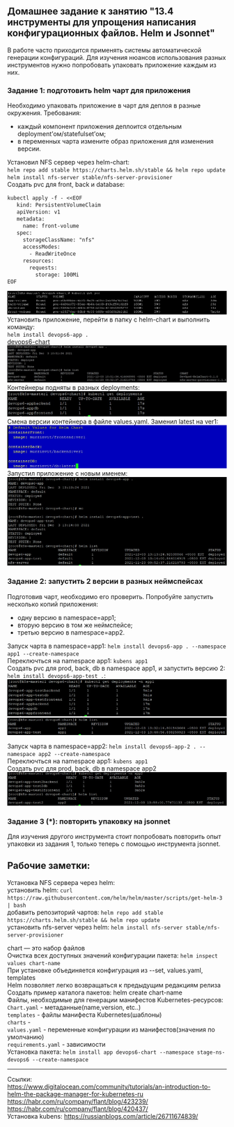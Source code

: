 ## Домашнее задание к занятию "13.4 инструменты для упрощения написания конфигурационных файлов. Helm и Jsonnet"
В работе часто приходится применять системы автоматической генерации конфигураций. Для изучения нюансов использования разных инструментов нужно попробовать упаковать приложение каждым из них.

### Задание 1: подготовить helm чарт для приложения
Необходимо упаковать приложение в чарт для деплоя в разные окружения. Требования:
* каждый компонент приложения деплоится отдельным deployment’ом/statefulset’ом;
* в переменных чарта измените образ приложения для изменения версии.

Установил NFS сервер через helm-chart: </br>
`helm repo add stable https://charts.helm.sh/stable && helm repo update` </br>
`helm install nfs-server stable/nfs-server-provisioner` </br>
Создать pvc для front, back и database: </br>
 ```
 kubectl apply -f - <<EOF
    kind: PersistentVolumeClaim
    apiVersion: v1
    metadata:
      name: front-volume
    spec:
      storageClassName: "nfs"
      accessModes:
        - ReadWriteOnce
      resources:
        requests:
          storage: 100Mi
 EOF
 ```
 ![helm_make_pvc](https://github.com/murzinvit/screen_1/blob/f0e08f45cad230d631d78e33071929ef5bc3fac5/Kuber_helm_make_pvc.jpg) </br>
Установить приложение, перейти в папку с helm-chart и выполнить команду: </br>
`helm install devops6-app .` </br>
[devops6-chart](https://github.com/murzinvit/13.04_kubernetes_config_helm/tree/main/devops6-chart) </br>
![app_install](https://github.com/murzinvit/screen_1/blob/4eed8c1dd05717430e86ec6ac771ea54b85bc535/Kuber_helm_installdevops6_app1.jpg) </br>
Контейнеры подняты в разных deployments: </br>
![app_deployment](https://github.com/murzinvit/screen_1/blob/1f840e5ccc2112a742ddbc261468dc2651da4d88/Kuber_run_deployments_app.jpg) </br>
Смена версии контейнера в файле values.yaml. Заменил latest на ver1: </br>
![container_value](https://github.com/murzinvit/screen_1/blob/62c8610f89f339fb690caa02978e81d80cd4d1a5/Kuber_change_container_value.jpg) </br>
Запустил приложение с новым именем: </br>
![devops6_app_test](https://github.com/murzinvit/screen_1/blob/4e2d4eda43d4a97f31a89b8a7502d5090f23df99/Kuber_run_devops6_app_test.jpg) </br>

### Задание 2: запустить 2 версии в разных неймспейсах
Подготовив чарт, необходимо его проверить. Попробуйте запустить несколько копий приложения:
* одну версию в namespace=app1;
* вторую версию в том же неймспейсе;
* третью версию в namespace=app2.

Запуск чарта в namespace=app1: `helm install devops6-app . --namespace app1 --create-namespace` </br>
Переключться на namespace app1: `kubens app1` </br>
Создать pvc для prod, back, db в namespace app1, и запустить версию 2: `helm install devops6-app-test .`: </br>
![app_in_1_ns](https://github.com/murzinvit/screen_1/blob/9bbbb899e18c2b2e77aba33e5c44f225c79a092b/Kuber_run_2_version_app_in_1_ns.jpg) </br>
![helm_list](https://github.com/murzinvit/screen_1/blob/e3ee480cc6478df221031482956be8b1ab8196b2/Kuber_2_ver_in_app1_helm_list.jpg) </br>

Запуск чарта в namespace=app2: `helm install devops6-app-2 . --namespace app2 --create-namespace` </br>
Переключться на namespace app1: `kubens app1` </br>
Создать pvc для prod, back, db в namespace app2 </br>
![install_apps](https://github.com/murzinvit/screen_1/blob/db51df0d4d825297c96e90ef755b73139712aa59/Kuber_app2_install_apps.jpg) </br>

### Задание 3 (*): повторить упаковку на jsonnet
Для изучения другого инструмента стоит попробовать повторить опыт упаковки из задания 1, только теперь с помощью инструмента jsonnet. </br>

Рабочие заметки: </br>
-----------------------------------------------
Установка NFS сервера через helm: </br>
    установить helm: `curl https://raw.githubusercontent.com/helm/helm/master/scripts/get-helm-3 | bash` </br>
    добавить репозиторий чартов: `helm repo add stable https://charts.helm.sh/stable && helm repo update` </br>
    установить nfs-server через helm: `helm install nfs-server stable/nfs-server-provisioner` </br>

chart — это набор файлов </br>
Очистка всех доступных значений конфигурации пакета: `helm inspect values chart-name` </br>
При установке объединяется конфигурация из --set, values.yaml, templates </br>
Helm позволяет легко возвращаться к предыдущим редакциям релиза </br>
Создать пример каталога пакетов: helm create chart-name </br>
Файлы, необходимые для генерации манифестов Kubernetes-ресурсов: </br>
`Chart.yaml` - метаданные(name,version, etc..) </br>
`templates` - файлы манифеста Kubernetes(шаблоны) </br>
`charts` - </br>
`values.yaml` - переменные конфигурации из манифестов(значения по умолчанию) </br>
`requirements.yaml` - зависимости </br>
Установка пакета: `helm install app devops6-chart --namespace stage-ns-devops6 --create-namespace` </br>

-----------------------------------------------
Ссылки: </br>
https://www.digitalocean.com/community/tutorials/an-introduction-to-helm-the-package-manager-for-kubernetes-ru </br>
https://habr.com/ru/company/flant/blog/423239/ </br>
https://habr.com/ru/company/flant/blog/420437/ </br>
Установка kubens: https://russianblogs.com/article/26711674839/ </br>


